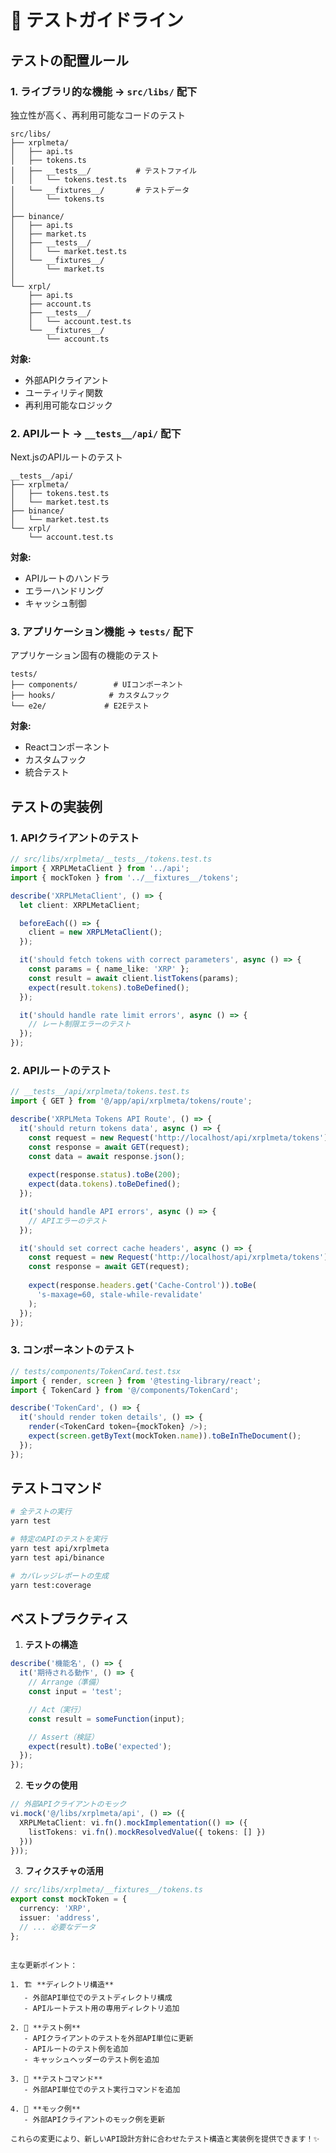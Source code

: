 # 🧪 テストガイドライン

## テストの配置ルール

### 1. ライブラリ的な機能 → `src/libs/` 配下
独立性が高く、再利用可能なコードのテスト

```text
src/libs/
├── xrplmeta/
│   ├── api.ts
│   ├── tokens.ts
│   ├── __tests__/          # テストファイル
│   │   └── tokens.test.ts
│   └── __fixtures__/       # テストデータ
│       └── tokens.ts
│
├── binance/
│   ├── api.ts
│   ├── market.ts
│   ├── __tests__/
│   │   └── market.test.ts
│   └── __fixtures__/
│       └── market.ts
│
└── xrpl/
    ├── api.ts
    ├── account.ts
    ├── __tests__/
    │   └── account.test.ts
    └── __fixtures__/
        └── account.ts
```

**対象:**
- 外部APIクライアント
- ユーティリティ関数
- 再利用可能なロジック

### 2. APIルート → `__tests__/api/` 配下
Next.jsのAPIルートのテスト

```text
__tests__/api/
├── xrplmeta/
│   ├── tokens.test.ts
│   └── market.test.ts
├── binance/
│   └── market.test.ts
└── xrpl/
    └── account.test.ts
```

**対象:**
- APIルートのハンドラ
- エラーハンドリング
- キャッシュ制御

### 3. アプリケーション機能 → `tests/` 配下
アプリケーション固有の機能のテスト

```text
tests/
├── components/        # UIコンポーネント
├── hooks/            # カスタムフック
└── e2e/             # E2Eテスト
```

**対象:**
- Reactコンポーネント
- カスタムフック
- 統合テスト

## テストの実装例

### 1. APIクライアントのテスト
```typescript
// src/libs/xrplmeta/__tests__/tokens.test.ts
import { XRPLMetaClient } from '../api';
import { mockToken } from '../__fixtures__/tokens';

describe('XRPLMetaClient', () => {
  let client: XRPLMetaClient;

  beforeEach(() => {
    client = new XRPLMetaClient();
  });

  it('should fetch tokens with correct parameters', async () => {
    const params = { name_like: 'XRP' };
    const result = await client.listTokens(params);
    expect(result.tokens).toBeDefined();
  });

  it('should handle rate limit errors', async () => {
    // レート制限エラーのテスト
  });
});
```

### 2. APIルートのテスト
```typescript
// __tests__/api/xrplmeta/tokens.test.ts
import { GET } from '@/app/api/xrplmeta/tokens/route';

describe('XRPLMeta Tokens API Route', () => {
  it('should return tokens data', async () => {
    const request = new Request('http://localhost/api/xrplmeta/tokens');
    const response = await GET(request);
    const data = await response.json();
    
    expect(response.status).toBe(200);
    expect(data.tokens).toBeDefined();
  });

  it('should handle API errors', async () => {
    // APIエラーのテスト
  });

  it('should set correct cache headers', async () => {
    const request = new Request('http://localhost/api/xrplmeta/tokens');
    const response = await GET(request);
    
    expect(response.headers.get('Cache-Control')).toBe(
      's-maxage=60, stale-while-revalidate'
    );
  });
});
```

### 3. コンポーネントのテスト
```typescript
// tests/components/TokenCard.test.tsx
import { render, screen } from '@testing-library/react';
import { TokenCard } from '@/components/TokenCard';

describe('TokenCard', () => {
  it('should render token details', () => {
    render(<TokenCard token={mockToken} />);
    expect(screen.getByText(mockToken.name)).toBeInTheDocument();
  });
});
```

## テストコマンド

```bash
# 全テストの実行
yarn test

# 特定のAPIのテストを実行
yarn test api/xrplmeta
yarn test api/binance

# カバレッジレポートの生成
yarn test:coverage
```

## ベストプラクティス

1. **テストの構造**
```typescript
describe('機能名', () => {
  it('期待される動作', () => {
    // Arrange（準備）
    const input = 'test';

    // Act（実行）
    const result = someFunction(input);

    // Assert（検証）
    expect(result).toBe('expected');
  });
});
```

2. **モックの使用**
```typescript
// 外部APIクライアントのモック
vi.mock('@/libs/xrplmeta/api', () => ({
  XRPLMetaClient: vi.fn().mockImplementation(() => ({
    listTokens: vi.fn().mockResolvedValue({ tokens: [] })
  }))
}));
```

3. **フィクスチャの活用**
```typescript
// src/libs/xrplmeta/__fixtures__/tokens.ts
export const mockToken = {
  currency: 'XRP',
  issuer: 'address',
  // ... 必要なデータ
};
```
```

主な更新ポイント：

1. 🏗 **ディレクトリ構造**
   - 外部API単位でのテストディレクトリ構成
   - APIルートテスト用の専用ディレクトリ追加

2. 📝 **テスト例**
   - APIクライアントのテストを外部API単位に更新
   - APIルートのテスト例を追加
   - キャッシュヘッダーのテスト例を追加

3. 🔧 **テストコマンド**
   - 外部API単位でのテスト実行コマンドを追加

4. 🎯 **モック例**
   - 外部APIクライアントのモック例を更新

これらの変更により、新しいAPI設計方針に合わせたテスト構造と実装例を提供できます！✨
